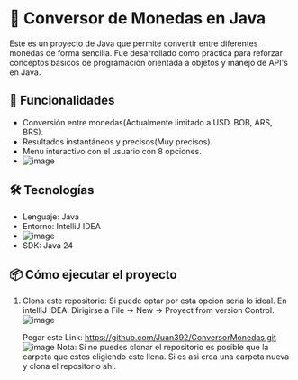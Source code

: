 # 💱 Conversor de Monedas en Java

Este es un proyecto de Java que permite convertir entre diferentes monedas de forma sencilla. Fue desarrollado como práctica para reforzar conceptos básicos de programación orientada a objetos y manejo de API's en Java.

## 🚀 Funcionalidades

- Conversión entre monedas(Actualmente limitado a USD, BOB, ARS, BRS).
- Resultados instantáneos y precisos(Muy precisos).
- Menu interactivo con el usuario con 8 opciones.
- ![image](https://github.com/user-attachments/assets/97d3a387-6199-4af8-ad48-decce50c1f21)


## 🛠️ Tecnologías

- Lenguaje: Java
- Entorno: IntelliJ IDEA
- ![image](https://github.com/user-attachments/assets/766a75bb-9933-4cc9-ab5a-023594d35eff)
- SDK: Java 24 

## 📦 Cómo ejecutar el proyecto

1. Clona este repositorio:
   Si puede optar por esta opcion seria lo ideal.
   En intelliJ IDEA:
   Dirigirse a File -> New -> Proyect from version Control.
   ![image](https://github.com/user-attachments/assets/25fb92d2-0899-44cb-9333-9821e48194d7)

   Pegar este Link: https://github.com/Juan392/ConversorMonedas.git
   ![image](https://github.com/user-attachments/assets/feaff499-0a18-498b-b3d1-db060b17f418)
   Nota: Si no puedes clonar el repositorio es posible que la carpeta que estes eligiendo este llena.
   Si es asi crea una carpeta nueva y clona el repositorio ahi.
